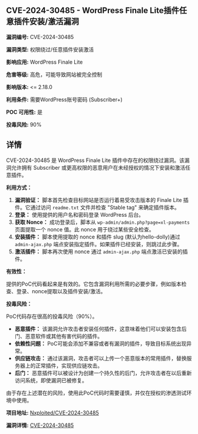 ## CVE-2024-30485 - WordPress Finale Lite插件任意插件安装/激活漏洞

**漏洞编号:** CVE-2024-30485

**漏洞类型:** 权限绕过/任意插件安装激活

**影响应用:** WordPress Finale Lite

**危害等级:** 高危，可能导致网站被完全控制

**影响版本:** <= 2.18.0

**利用条件:** 需要WordPress账号密码 (Subscriber+)

**POC 可用性:** 是

**投毒风险:** 90%

## 详情

CVE-2024-30485 是 WordPress Finale Lite 插件中存在的权限绕过漏洞。该漏洞允许拥有 Subscriber 或更高权限的恶意用户在未经授权的情况下安装和激活任意插件。

**利用方式：**

1.  **漏洞验证：** 脚本首先检查目标网站是否运行着易受攻击版本的 Finale Lite 插件。它通过访问 `readme.txt` 文件并检查 "Stable tag" 来确定插件版本。
2.  **登录：** 使用提供的用户名和密码登录 WordPress 后台。
3.  **获取 Nonce：** 成功登录后，脚本从 `wp-admin/admin.php?page=xl-payments` 页面提取一个 nonce 值。此 nonce 用于绕过某些安全检查。
4.  **安装插件：** 脚本使用提取的 nonce 和插件 slug (默认为hello-dolly)通过 `admin-ajax.php` 端点安装指定插件。如果插件已经安装，则跳过此步骤。
5.  **激活插件：** 脚本再次使用 nonce 通过 `admin-ajax.php` 端点激活已安装的插件。

**有效性：**

提供的PoC代码看起来是有效的。它包含漏洞利用所需的必要步骤，例如版本检查、登录、nonce提取以及插件安装/激活。

**投毒风险：**

PoC代码存在很高的投毒风险（90%）。

*   **恶意插件：** 该漏洞允许攻击者安装任何插件，这意味着他们可以安装包含后门、恶意软件或其他有害代码的插件。
*   **依赖性问题：**  PoC可能会添加不兼容或者有漏洞的插件，导致目标系统出现异常。
*   **供应链攻击：** 通过该漏洞，攻击者可以上传一个恶意版本的常用插件，替换服务器上的正常插件，实现供应链攻击。
*   **后门：** 恶意插件可以被设计为创建一个持久性的后门，允许攻击者在以后重新访问系统，即使漏洞已被修复。

由于存在上述潜在的风险，使用此PoC代码时需要谨慎，并仅在授权的渗透测试环境中使用。

**项目地址:** [Nxploited/CVE-2024-30485](https://github.com/Nxploited/CVE-2024-30485)

**漏洞详情:** [CVE-2024-30485](https://nvd.nist.gov/vuln/detail/CVE-2024-30485)